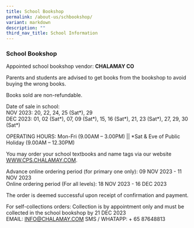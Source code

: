 ```yaml
---
title: School Bookshop
permalink: /about-us/schbookshop/
variant: markdown
description: ""
third_nav_title: School Information
---
```

### School Bookshop

Appointed school bookshop vendor: **CHALAMAY CO**

Parents and students are advised to get books from the bookshop to avoid buying the wrong books.

Books sold are non-refundable.

Date of sale in school:<br>
NOV 2023: 20, 22, 24, 25 (Sat*), 29<br>
DEC 2023: 01, 02 (Sat*), 07, 09 (Sat*), 15, 16 (Sat*), 21, 23 (Sat*), 27, 29, 30 (Sat*)

OPERATING HOURS: Mon-Fri (9.00AM – 3.00PM) || *Sat &amp; Eve of Public Holiday (9.00AM – 12.30PM)

You may order your school textbooks and name tags via our website  [WWW.CPS.CHALAMAY.COM](https://WWW.CPS.CHALAMAY.COM).

Advance online ordering period (for primary one only): 09 NOV 2023 - 11 NOV 2023<br>
Online ordering period (For all levels): 18 NOV 2023 - 16 DEC 2023

The order is deemed successful upon receipt of confirmation and payment.

For self-collections orders: Collection is by appointment only and must be collected in the school bookshop by 21 DEC 2023<br> 
EMAIL: INFO@CHALAMAY.COM SMS / WHATAPP: + 65 87648813